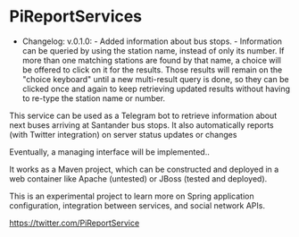 # PiReportServices

 - Changelog:
  v.0.1.0:  - Added information about bus stops.
            - Information can be queried by using the station name, instead of only its number. If more than one matching stations are found by that name, a choice will be offered to click on it for the results. Those results will remain on the "choice keyboard" until a new multi-result query is done, so they can be clicked once and again to keep retrieving updated results without having to re-type the station name or number.

This service can be used as a Telegram bot to retrieve information about next buses arriving at Santander bus stops. It also automatically reports (with Twitter integration) on server status updates or changes

Eventually, a managing interface will be implemented..

It works as a Maven project, which can be constructed and deployed in a web container like Apache (untested) or JBoss (tested and deployed). 

This is an experimental project to learn more on Spring application configuration, integration between services, and social network APIs.

https://twitter.com/PiReportService

